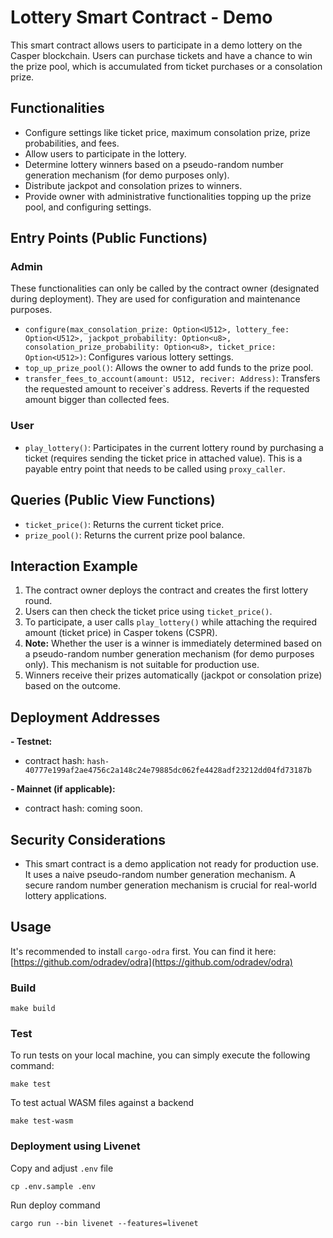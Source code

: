 
# Lottery Smart Contract - Demo

This smart contract allows users to participate in a demo lottery on the Casper blockchain. Users can purchase tickets and have a chance to win the prize pool, which is accumulated from ticket purchases or a consolation prize.

## Functionalities

* Configure settings like ticket price, maximum consolation prize, prize probabilities, and fees.
* Allow users to participate in the lottery.
* Determine lottery winners based on a pseudo-random number generation mechanism (for demo purposes only).
* Distribute jackpot and consolation prizes to winners.
* Provide owner with administrative functionalities topping up the prize pool, and configuring settings.

## Entry Points (Public Functions)

### Admin
These functionalities can only be called by the contract owner (designated during deployment). They are used for configuration and maintenance purposes.

  * `configure(max_consolation_prize: Option<U512>, lottery_fee: Option<U512>, jackpot_probability: Option<u8>, consolation_prize_probability: Option<u8>, ticket_price: Option<U512>)`: Configures various lottery settings.
  * `top_up_prize_pool()`: Allows the owner to add funds to the prize pool.
  * `transfer_fees_to_account(amount: U512, reciver: Address)`: Transfers the requested amount to receiver`s address. Reverts if the requested amount bigger than collected fees.

### User

  * `play_lottery()`: Participates in the current lottery round by purchasing a ticket (requires sending the ticket price in attached value). This is a payable entry point that needs to be called using `proxy_caller`.

## Queries (Public View Functions)

* `ticket_price()`: Returns the current ticket price.
* `prize_pool()`: Returns the current prize pool balance.

## Interaction Example

1. The contract owner deploys the contract and creates the first lottery round.
2. Users can then check the ticket price using `ticket_price()`.
3. To participate, a user calls `play_lottery()` while attaching the required amount (ticket price) in Casper tokens (CSPR).
4. **Note:** Whether the user is a winner is immediately determined based on a pseudo-random number generation mechanism (for demo purposes only). This mechanism is not suitable for production use.
5. Winners receive their prizes automatically (jackpot or consolation prize) based on the outcome.

## Deployment Addresses

**- Testnet:**

  - contract hash: `hash-40777e199af2ae4756c2a148c24e79885dc062fe4428adf23212dd04fd73187b`

**- Mainnet (if applicable):**

  - contract hash: coming soon.

## Security Considerations

- This smart contract is a demo application not ready for production use. It uses a naive pseudo-random number generation mechanism. A secure random number generation mechanism is crucial for real-world lottery applications.


## Usage

It's recommended to install `cargo-odra` first. You can find it here: [https://github.com/odradev/odra](https://github.com/odradev/odra)

### Build

```
make build
```

### Test

To run tests on your local machine, you can simply execute the following command:

```
make test
```

To test actual WASM files against a backend

```
make test-wasm
```

### Deployment using Livenet

Copy and adjust `.env` file

```shell
cp .env.sample .env
```

Run deploy command

```shell
cargo run --bin livenet --features=livenet
```